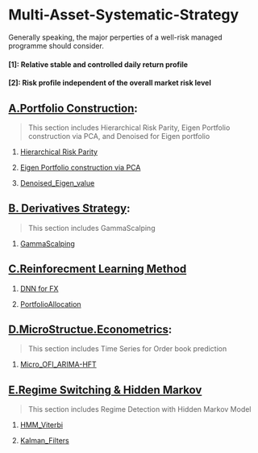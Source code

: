 # Multi-Asset-Systematic-Strategy
Generally speaking, the major perperties of a well-risk managed programme should consider.

#### [1]: Relative stable and controlled daily return profile
#### [2]: Risk profile independent of the overall market risk level

## [A.Portfolio Construction](https://github.com/michaelsyao/Multi-Asset-Systematic-Strategy/tree/main/SectionA.Portfolio%20Construction):
> This section includes Hierarchical Risk Parity, Eigen Portfolio construction via PCA, and Denoised for Eigen portfolio
1.  [Hierarchical Risk Parity](https://github.com/michaelsyao/Multi-Asset-Systematic-Strategy/blob/main/SectionA.Portfolio%20Construction/01.PF_Hierarchical%20Risk%20Parity.ipynb)

2. [Eigen Portfolio construction via PCA](https://github.com/michaelsyao/Multi-Asset-Systematic-Strategy/blob/main/SectionA.Portfolio%20Construction/02.PF_Eigen.PCA.ipynb)

3. [Denoised_Eigen_value](https://github.com/michaelsyao/Multi-Asset-Systematic-Strategy/blob/main/SectionA.Portfolio%20Construction/03.PF_Denoised_Eigen_value.py)

## [B. Derivatives Strategy](https://github.com/michaelsyao/Multi-Asset-Systematic-Strategy/tree/main/SectionB.Derivatives%20Strategy/01.Gamma%20Scalping):
> This section includes GammaScalping
1.  [GammaScalping](https://github.com/michaelsyao/Multi-Asset-Systematic-Strategy/blob/main/SectionB.Derivatives%20Strategy/01.Gamma%20Scalping/Strategy1_ShortStrangle.m)

## [C.Reinforecment Learning Method](https://github.com/michaelsyao/Multi-Asset-Systematic-Strategy/tree/main/SectionC.ReinforementLearning.DNN)
1. [DNN for FX](https://github.com/michaelsyao/Portfolio_Construction_Projects/tree/main/ProjectC_ReinforementLearning/Glearning-Wealth-Management.ipynb)

2. [PortfolioAllocation](https://github.com/michaelsyao/Portfolio_Construction_Projects/tree/main/ProjectC_ReinforementLearning/PortfolioAllocation.ipynb)

## [D.MicroStructue.Econometrics](https://github.com/michaelsyao/Multi-Asset-Systematic-Strategy/tree/main/SectionD.MicroStructue.Econometrics):
> This section includes Time Series for Order book prediction
1.  [Micro_OFI_ARIMA-HFT](https://github.com/michaelsyao/Multi-Asset-Systematic-Strategy/blob/main/SectionD.MicroStructue.Econometrics/01.Micro_OFI_ARIMA-HFT.ipynb)


## [E.Regime Switching & Hidden Markov](https://github.com/michaelsyao/Multi-Asset-Systematic-Strategy/tree/main/SectionE.RegimeDetection)
> This section includes Regime Detection with Hidden Markov Model
1.  [HMM_Viterbi](https://github.com/michaelsyao/Multi-Asset-Systematic-Strategy/blob/main/SectionD.%20MicroStructue.Econometrics/01.Micro_OFI_ARIMA-HFT.ipynb)

2.  [Kalman_Filters](https://github.com/michaelsyao/Multi-Asset-Systematic-Strategy/blob/main/SectionD.%20MicroStructue.Econometrics/01.Micro_OFI_ARIMA-HFT.ipynb)


